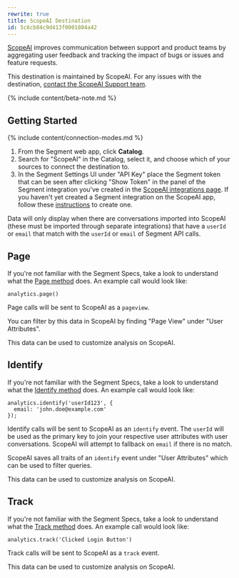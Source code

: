```yaml
---
rewrite: true
title: ScopeAI Destination
id: 5c6cb84c9d413f0001804a42
---
```

[ScopeAI](https://www.getscopeai.com/?utm_source=segmentio&utm_medium=docs&utm_campaign=partners) improves communication between support and product teams by aggregating user feedback and tracking the impact of bugs or issues and feature requests.

This destination is maintained by ScopeAI. For any issues with the destination, [contact the ScopeAI Support team](mailto:support@getscopeai.com).

{% include content/beta-note.md %}

## Getting Started

{% include content/connection-modes.md %}

1. From the Segment web app, click **Catalog**.
2. Search for "ScopeAI" in the Catalog, select it, and choose which of your sources to connect the destination to.
3. In the Segment Settings UI under "API Key" place the Segment token that can be seen after clicking "Show Token" in the panel of the Segment integration you've  created in the [ScopeAI integrations page](https://www.getscopeai.com/integrations). If you haven't yet created a Segment integration on the ScopeAI app, follow these [instructions](http://help.getscopeai.com/integrations/integrating-with-segment) to create one.

Data will only display when there are conversations imported into ScopeAI (these must be imported through separate integrations) that have a `userId` or `email` that match with the `userId` or `email` of Segment API calls.


## Page

If you're not familiar with the Segment Specs, take a look to understand what the [Page method](/docs/connections/spec/page/) does. An example call would look like:

```
analytics.page()
```

Page calls will be sent to ScopeAI as a `pageview`.

You can filter by this data in ScopeAI by finding "Page View" under "User Attributes".

This data can be used to customize analysis on ScopeAI.


## Identify

If you're not familiar with the Segment Specs, take a look to understand what the [Identify method](/docs/connections/spec/identify/) does. An example call would look like:

```
analytics.identify('userId123', {
  email: 'john.doe@example.com'
});
```

Identify calls will be sent to ScopeAI as an `identify` event. The `userId` will be used as the primary key to join your respective user attributes with user conversations. ScopeAI will attempt to fallback on `email` if there is no match.

ScopeAI saves all traits of an `identify` event under "User Attributes" which can be used to filter queries.

This data can be used to customize analysis on ScopeAI.


## Track

If you're not familiar with the Segment Specs, take a look to understand what the [Track method](/docs/connections/spec/track/) does. An example call would look like:

```
analytics.track('Clicked Login Button')
```

Track calls will be sent to ScopeAI as a `track` event.

This data can be used to customize analysis on ScopeAI.
